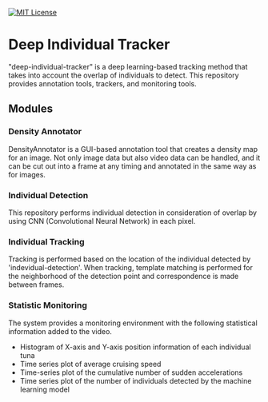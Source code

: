 [![MIT License](http://img.shields.io/badge/license-MIT-blue.svg?style=flat)](LICENSE)

# Deep Individual Tracker
"deep-individual-tracker" is a deep learning-based tracking method that takes into account the overlap of individuals to detect. This repository provides annotation tools, trackers, and monitoring tools.

## Modules
### Density Annotator
DensityAnnotator is a GUI-based annotation tool that creates a density map for an image. Not only image data but also video data can be handled, and it can be cut out into a frame at any timing and annotated in the same way as for images.

### Individual Detection
This repository performs individual detection in consideration of overlap by using CNN (Convolutional Neural Network) in each pixel.

### Individual Tracking
Tracking is performed based on the location of the individual detected by 'indevidual-detection'. When tracking, template matching is performed for the neighborhood of the detection point and correspondence is made between frames.

### Statistic Monitoring
The system provides a monitoring environment with the following statistical information added to the video.
- Histogram of X-axis and Y-axis position information of each individual tuna
- Time series plot of average cruising speed
- Time-series plot of the cumulative number of sudden accelerations
- Time series plot of the number of individuals detected by the machine learning model